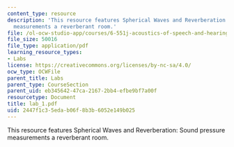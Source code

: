 ```yaml
---
content_type: resource
description: 'This resource features Spherical Waves and Reverberation: Sound pressure
  measurements a reverberant room.'
file: /ol-ocw-studio-app/courses/6-551j-acoustics-of-speech-and-hearing-fall-2004/2447f1c35edab06f8b3b6052e149b025_lab_1.pdf
file_size: 50016
file_type: application/pdf
learning_resource_types:
- Labs
license: https://creativecommons.org/licenses/by-nc-sa/4.0/
ocw_type: OCWFile
parent_title: Labs
parent_type: CourseSection
parent_uid: eb345642-47ca-2167-2bb4-efbe9bf7a00f
resourcetype: Document
title: lab_1.pdf
uid: 2447f1c3-5eda-b06f-8b3b-6052e149b025
---
```

This resource features Spherical Waves and Reverberation: Sound pressure measurements a reverberant room.